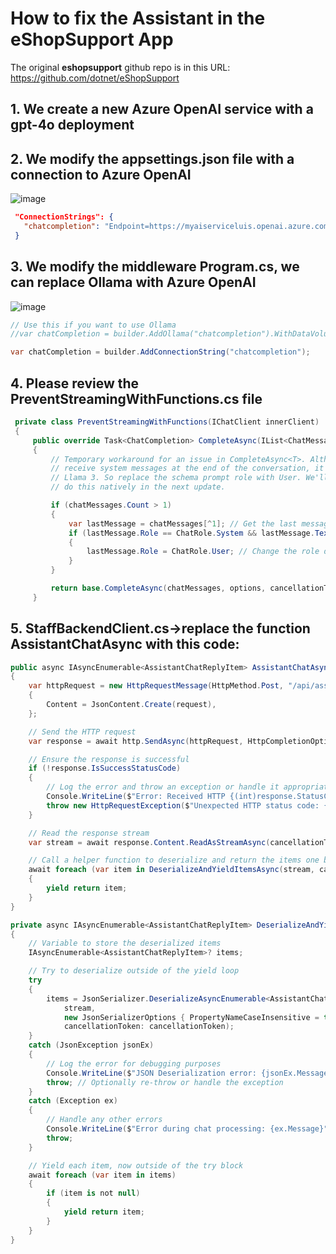 # How to fix the Assistant in the eShopSupport App

The original **eshopsupport** github repo is in this URL: https://github.com/dotnet/eShopSupport

## 1. We create a new Azure OpenAI service with a gpt-4o deployment


## 2. We modify the **appsettings.json** file with a connection to Azure OpenAI

![image](https://github.com/user-attachments/assets/b95de13a-9650-49f2-956c-1d3491f43b77)

```json
 "ConnectionStrings": {
   "chatcompletion": "Endpoint=https://myaiserviceluis.openai.azure.com/;Key=7815bb4b3b1f4243be82faba074236a9;Deployment=gpt-4o"
 }
```

## 3. We modify the middleware Program.cs, we can replace Ollama with Azure OpenAI

![image](https://github.com/user-attachments/assets/f338616e-71d6-45d4-9f50-67105e228e82)

```csharp
// Use this if you want to use Ollama
//var chatCompletion = builder.AddOllama("chatcompletion").WithDataVolume();

var chatCompletion = builder.AddConnectionString("chatcompletion");
```

## 4. Please review the PreventStreamingWithFunctions.cs file

```csharp
 private class PreventStreamingWithFunctions(IChatClient innerClient) : DelegatingChatClient(innerClient)
 {
     public override Task<ChatCompletion> CompleteAsync(IList<ChatMessage> chatMessages, ChatOptions? options = null, CancellationToken cancellationToken = default)
     {
         // Temporary workaround for an issue in CompleteAsync<T>. Although OpenAI models are happy to
         // receive system messages at the end of the conversation, it causes a lot of problems for
         // Llama 3. So replace the schema prompt role with User. We'll update CompleteAsync<T> to
         // do this natively in the next update.

         if (chatMessages.Count > 1)
         {
             var lastMessage = chatMessages[^1]; // Get the last message directly using index
             if (lastMessage.Role == ChatRole.System && lastMessage.Text?.Contains("$schema") == true)
             {
                 lastMessage.Role = ChatRole.User; // Change the role directly in the chatMessages list
             }
         }

         return base.CompleteAsync(chatMessages, options, cancellationToken);
     }
```

## 5. StaffBackendClient.cs->replace the function AssistantChatAsync with this code:

```csharp
public async IAsyncEnumerable<AssistantChatReplyItem> AssistantChatAsync(AssistantChatRequest request, [EnumeratorCancellation] CancellationToken cancellationToken)
{
    var httpRequest = new HttpRequestMessage(HttpMethod.Post, "/api/assistant/chat")
    {
        Content = JsonContent.Create(request),
    };

    // Send the HTTP request
    var response = await http.SendAsync(httpRequest, HttpCompletionOption.ResponseHeadersRead, cancellationToken);

    // Ensure the response is successful
    if (!response.IsSuccessStatusCode)
    {
        // Log the error and throw an exception or handle it appropriately
        Console.WriteLine($"Error: Received HTTP {(int)response.StatusCode} - {response.ReasonPhrase}");
        throw new HttpRequestException($"Unexpected HTTP status code: {(int)response.StatusCode}");
    }

    // Read the response stream
    var stream = await response.Content.ReadAsStreamAsync(cancellationToken);

    // Call a helper function to deserialize and return the items one by one
    await foreach (var item in DeserializeAndYieldItemsAsync(stream, cancellationToken))
    {
        yield return item;
    }
}

private async IAsyncEnumerable<AssistantChatReplyItem> DeserializeAndYieldItemsAsync(Stream stream, [EnumeratorCancellation] CancellationToken cancellationToken)
{
    // Variable to store the deserialized items
    IAsyncEnumerable<AssistantChatReplyItem>? items;

    // Try to deserialize outside of the yield loop
    try
    {
        items = JsonSerializer.DeserializeAsyncEnumerable<AssistantChatReplyItem>(
            stream,
            new JsonSerializerOptions { PropertyNameCaseInsensitive = true },
            cancellationToken: cancellationToken);
    }
    catch (JsonException jsonEx)
    {
        // Log the error for debugging purposes
        Console.WriteLine($"JSON Deserialization error: {jsonEx.Message}");
        throw; // Optionally re-throw or handle the exception
    }
    catch (Exception ex)
    {
        // Handle any other errors
        Console.WriteLine($"Error during chat processing: {ex.Message}");
        throw;
    }

    // Yield each item, now outside of the try block
    await foreach (var item in items)
    {
        if (item is not null)
        {
            yield return item;
        }
    }
}
```






